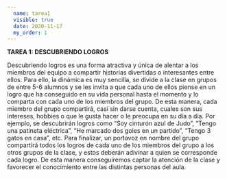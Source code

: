 ```yaml
---
  name: tarea1
  visible: true
  date: 2020-11-17
  my_order: 1 
---
```


**TAREA 1: DESCUBRIENDO LOGROS**

Descubriendo logros es una forma atractiva y única de alentar a los miembros del equipo a compartir historias divertidas o interesantes entre ellos. Para ello, la dinámica es muy sencilla, se divide a la clase en grupos de entre 5-6 alumnos y se les invita a que cada uno de ellos piense en un logro que ha conseguido en su vida personal hasta el momento y lo comparta con cada uno de los miembros del grupo.
De esta manera, cada miembro del grupo compartirá, casi sin darse cuenta, cuales son sus intereses, hobbies o que le gusta hacer o le preocupa en su día a día. Por ejemplo, se descubrirán logros como “Soy cinturón azul de Judo”, “Tengo una patineta eléctrica”, “He marcado dos goles en un partido”, “Tengo 3 gatos en casa”, etc.
Para finalizar, un portavoz en nombre del grupo compartirá todos los logros de cada uno de los miembros del grupo a los otros grupos de la clase, y estos deberán adivinar a quien se corresponde cada logro. De esta manera conseguiremos captar la atención de la clase y favorecer el conocimiento entre las distintas personas del aula.
